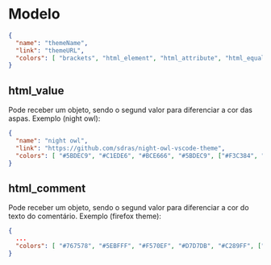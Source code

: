 # Modelo

```json
{
  "name": "themeName",
  "link": "themeURL",
  "colors": [ "brackets", "html_element", "html_attribute", "html_equalsign", "html_value", "html_comment", "site_bg", "plain_text" ]
}
```

## html_value
Pode receber um objeto, sendo o segund valor para diferenciar a cor das aspas.
Exemplo (night owl):
```json
{
  "name": "night owl",
  "link": "https://github.com/sdras/night-owl-vscode-theme",
  "colors": [ "#5BDEC9", "#C1EDE6", "#BCE666", "#5BDEC9", ["#F3C384", "#D2F6DB"], "#5E7877", "#031628", "#D4DEEC" ]
}
```

## html_comment

Pode receber um objeto, sendo o segund valor para diferenciar a cor do texto do comentário.
Exemplo (firefox theme):
```json
{
  ...
  "colors": [ "#767578", "#5EBFFF", "#F570EF", "#D7D7DB", "#C289FF", ["#939393", "#52A654"], "#2A2A2E", "#B1B1B3" ]
}
```